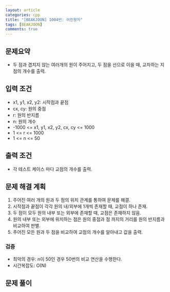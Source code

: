 ```yaml
---
layout: article
categories: cpp
title: "[BEAKJOON] 1004번: 어린왕자"
tags: [BEAKJOON]
comments: true
---
```


## 문제요약
- 두 점과 겹치지 않는 여러개의 원이 주어지고, 두 점을 선으로 이을 때, 교차하는 지점의 개수를 출력.

## 입력 조건
- x1, y1, x2, y2: 시작점과 끝점
- cx, cy: 원의 중점
- r: 원의 반지름
- n: 원의 개수
- -1000 <= x1, y1, x2, y2, cx, cy <= 1000
- 1 <= r <= 1000
- 1 <= n <= 50

## 출력 조건
- 각 테스트 케이스 마다 교점의 개수를 출력.

## 문제 해결 계획
1. 주어진 여러 개의 원과 두 점의 위치 관계를 통하여 문제를 해결.
2. 시작점과 끝점이 각각 원의 내/외부에 1개씩 존재할 때, 교점이 하나 존재.
3. 두 점이 모두 원의 내부 또는 외부에 존재할 때, 교점은 존재하지 않음.
4. 원의 내부 또는 외부에 위치하는 점은 원의 중점과 점 까지의 거리를 원의 반지름과 비교하여 판별.
5. 주어진 모든 원과 두 점을 비교하여 교점의 개수를 알아내고 값을 출력.

### 검증
- 최악의 경우: n이 50인 경우 50번의 비교 연산을 수행한다.
- 시간복잡도: O(N)

## 문제 풀이
<script src="https://gist.github.com/junne47/c3f0a76383233341deaecd885121c44d.js"></script>
